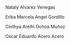Nataly Alvarez Venegas

Erika Marcela Angel Gordillo 

Cinthya Arelhi Ochoa Muñoz

Oscar Eduardo Acero Acero
